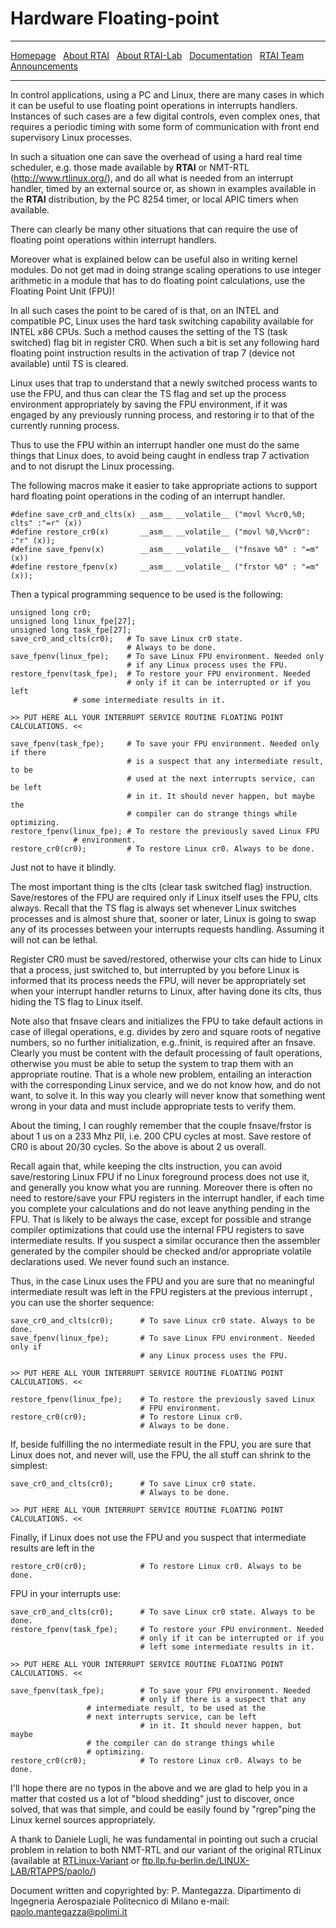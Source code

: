---
---

# Hardware Floating-point

***

[Homepage](index) &nbsp;
    [About RTAI](About-RTAI) &nbsp;
    [About RTAI-Lab](About-RTAI-Lab) &nbsp;
    [Documentation](Documentation) &nbsp;
    [RTAI Team](RTAI-Team) &nbsp;
    [Announcements](Announcements)

***

In control applications, using a PC and Linux, there are many cases in which it can be useful to use floating point operations in interrupts handlers. Instances of such cases are a few digital controls, even complex ones, that requires a periodic timing with some form of communication with front end supervisory Linux processes.

In such a situation one can save the overhead of using a hard real time scheduler, e.g. those made available by **RTAI** or NMT-RTL (http://www.rtlinux.org/), and do all what is needed from an interrupt handler, timed by an external source or, as shown in examples available in the **RTAI** distribution, by the PC 8254 timer, or local APIC timers when available.

There can clearly be many other situations that can require the use of floating point operations within interrupt handlers.

Moreover what is explained below can be useful also in writing kernel modules. Do not get mad in doing strange scaling operations to use integer arithmetic in a module that has to do floating point calculations, use the Floating Point Unit (FPU)!

In all such cases the point to be cared of is that, on an INTEL and compatible PC, Linux uses the hard task switching capability available for INTEL x86 CPUs. Such a method causes the setting of the TS (task switched) flag bit in register CR0. When such a bit is set any following hard floating point instruction results in the activation of trap 7 (device not available) until TS is cleared.

Linux uses that trap to understand that a newly switched process wants to use the FPU, and thus can clear the TS flag and set up the process environment appropriately by saving the FPU environment, if it was engaged by any previously running process, and restoring ir to that of the currently running process.

Thus to use the FPU within an interrupt handler one must do the same things that Linux does, to avoid being caught in endless trap 7 activation and to not disrupt the Linux processing.

The following macros make it easier to take appropriate actions to support hard floating point operations in the coding of an interrupt handler.

``` 
#define save_cr0_and_clts(x) __asm__ __volatile__ ("movl %%cr0,%0; clts" :"=r" (x))
#define restore_cr0(x)       __asm__ __volatile__ ("movl %0,%%cr0": :"r" (x));
#define save_fpenv(x)        __asm__ __volatile__ ("fnsave %0" : "=m" (x))
#define restore_fpenv(x)     __asm__ __volatile__ ("frstor %0" : "=m" (x));
```

Then a typical programming sequence to be used is the following:

```
unsigned long cr0;
unsigned long linux_fpe[27];
unsigned long task_fpe[27];
save_cr0_and_clts(cr0);   # To save Linux cr0 state.
                          # Always to be done.
save_fpenv(linux_fpe);    # To save Linux FPU environment. Needed only
                          # if any Linux process uses the FPU.
restore_fpenv(task_fpe);  # To restore your FPU environment. Needed
                          # only if it can be interrupted or if you left
			  # some intermediate results in it.

>> PUT HERE ALL YOUR INTERRUPT SERVICE ROUTINE FLOATING POINT CALCULATIONS. <<

save_fpenv(task_fpe);     # To save your FPU environment. Needed only if there
                          # is a suspect that any intermediate result, to be
                          # used at the next interrupts service, can be left
                          # in it. It should never happen, but maybe the
                          # compiler can do strange things while optimizing.
restore_fpenv(linux_fpe); # To restore the previously saved Linux FPU
			  # environment.
restore_cr0(cr0);         # To restore Linux cr0. Always to be done.
```

Just not to have it blindly.

The most important thing is the clts (clear task switched flag) instruction. Save/restores of the FPU are required only if Linux itself uses the FPU, clts always. Recall that the TS flag is always set whenever Linux switches processes and is almost shure that, sooner or later, Linux is going to swap any of its processes between your interrupts requests handling. Assuming it will not can be lethal.

Register CR0 must be saved/restored, otherwise your clts can hide to Linux that a process, just switched to, but interrupted by you before Linux is informed that its process needs the FPU, will never be appropriately set when your interrupt handler returns to Linux, after having done  its clts, thus hiding the TS flag to Linux itself.

Note also that fnsave clears and initializes the FPU to take default actions in case of illegal operations, e.g. divides by zero and square roots of negative numbers, so no further initialization, e.g..fninit, is required after an fnsave. Clearly you must be content with the default processing of fault operations, otherwise you must be able to setup the system to trap them with an appropriate routine. That is a whole new problem, entailing an interaction with the corresponding Linux service, and we do not know how, and do not want, to solve it. In this way you clearly will never know that something went wrong in your data and must include appropriate tests to verify them.

About the timing, I can roughly remember that the couple fnsave/frstor is about 1 us on a 233 Mhz PII, i.e. 200 CPU cycles at most. Save restore of CR0 is about 20/30 cycles. So the above is about 2 us overall.

Recall again that, while keeping the clts instruction, you can avoid save/restoring Linux FPU if no Linux foreground process does not use it, and generally you know what you are running. Moreover there is often no need to restore/save your FPU registers in the interrupt  handler, if each time you complete your calculations and do not leave anything pending in the FPU. That is likely to be always the case, except for possible and strange compiler optimizations that could use the internal FPU registers to save intermediate results. If you suspect a similar occurance then the assembler generated by the compiler should be checked and/or appropriate volatile declarations used. We never found such an instance.

Thus, in the case Linux uses the FPU and you are sure that no meaningful intermediate result was left in the FPU registers at the previous interrupt , you can use the shorter sequence:

```
save_cr0_and_clts(cr0);      # To save Linux cr0 state. Always to be done.
save_fpenv(linux_fpe);       # To save Linux FPU environment. Needed only if
                             # any Linux process uses the FPU.

>> PUT HERE ALL YOUR INTERRUPT SERVICE ROUTINE FLOATING POINT CALCULATIONS. <<
  
restore_fpenv(linux_fpe);    # To restore the previously saved Linux
                             # FPU environment.
restore_cr0(cr0);            # To restore Linux cr0.
                             # Always to be done.
```

If, beside fulfilling the no intermediate result in the FPU, you are sure that Linux does not, and never will, use the FPU, the all stuff can shrink to the simplest:

```
save_cr0_and_clts(cr0);      # To save Linux cr0 state.
                             # Always to be done.

>> PUT HERE ALL YOUR INTERRUPT SERVICE ROUTINE FLOATING POINT CALCULATIONS. <<
```

Finally, if Linux does not use the FPU and you suspect that intermediate results are left in the

```
restore_cr0(cr0);            # To restore Linux cr0. Always to be done.
```

FPU in your interrupts use:

```
save_cr0_and_clts(cr0);      # To save Linux cr0 state. Always to be done.
restore_fpenv(task_fpe);     # To restore your FPU environment. Needed
                             # only if it can be interrupted or if you
                             # left some intermediate results in it.

>> PUT HERE ALL YOUR INTERRUPT SERVICE ROUTINE FLOATING POINT CALCULATIONS. <<
  
save_fpenv(task_fpe);        # To save your FPU environment. Needed
                             # only if there is a suspect that any
			     # intermediate result, to be used at the
			     # next interrupts service, can be left
                             # in it. It should never happen, but maybe
			     # the compiler can do strange things while
			     # optimizing.
restore_cr0(cr0);            # To restore Linux cr0. Always to be done.
```

I'll hope there are no typos in the above and we are glad to help you in a matter that costed us a lot of "blood shedding" just to discover, once solved, that was that simple, and could be easily found by "rgrep"ping the Linux kernel sources appropriately.

A thank to Daniele Lugli, he was fundamental in pointing out such a crucial problem in relation to both NMT-RTL and our variant of the original RTLinux (available at [RTLinux-Variant](http://www.rtlinux.org/) or [ftp.llp.fu-berlin.de/LINUX-LAB/RTAPPS/paolo/](ftp://ftp.llp.fu-berlin.de/LINUX-LAB/RTAPPS/paolo/))

Document written and copyrighted by: P. Mantegazza.
Dipartimento di Ingegneria Aerospaziale
Politecnico di Milano
e-mail: [paolo.mantegazza@polimi.it](mailto:paolo.mantegazza@polimi.it)

